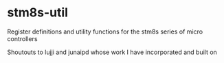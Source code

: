 # stm8s-util
Register definitions and utility functions for the stm8s series of micro controllers

Shoutouts to lujji and junaipd whose work I have incorporated and built on
